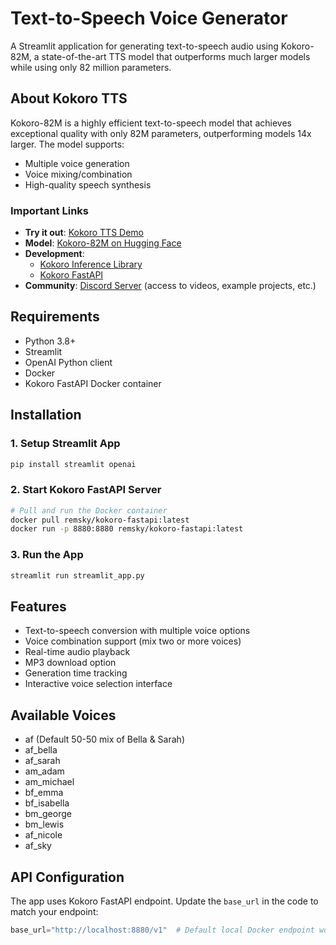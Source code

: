 # Text-to-Speech Voice Generator

A Streamlit application for generating text-to-speech audio using Kokoro-82M, a state-of-the-art TTS model that outperforms much larger models while using only 82 million parameters.

## About Kokoro TTS
Kokoro-82M is a highly efficient text-to-speech model that achieves exceptional quality with only 82M parameters, outperforming models 14x larger. The model supports:
- Multiple voice generation
- Voice mixing/combination
- High-quality speech synthesis

### Important Links
- **Try it out**: [Kokoro TTS Demo](https://huggingface.co/spaces/hexgrad/Kokoro-TTS)
- **Model**: [Kokoro-82M on Hugging Face](https://huggingface.co/hexgrad/Kokoro-82M)
- **Development**:
  - [Kokoro Inference Library](https://github.com/hexgrad/kokoro)
  - [Kokoro FastAPI](https://github.com/remsky/Kokoro-FastAPI)
- **Community**: [Discord Server](https://discord.gg/QuGxSWBfQy) (access to videos, example projects, etc.)

## Requirements
- Python 3.8+
- Streamlit
- OpenAI Python client
- Docker
- Kokoro FastAPI Docker container

## Installation

### 1. Setup Streamlit App
```bash
pip install streamlit openai
```

### 2. Start Kokoro FastAPI Server
```bash
# Pull and run the Docker container
docker pull remsky/kokoro-fastapi:latest
docker run -p 8880:8880 remsky/kokoro-fastapi:latest
```

### 3. Run the App
```bash
streamlit run streamlit_app.py
```

## Features
- Text-to-speech conversion with multiple voice options
- Voice combination support (mix two or more voices)
- Real-time audio playback
- MP3 download option
- Generation time tracking
- Interactive voice selection interface

## Available Voices
- af (Default 50-50 mix of Bella & Sarah)
- af_bella
- af_sarah
- am_adam
- am_michael
- bf_emma
- bf_isabella
- bm_george
- bm_lewis
- af_nicole
- af_sky

## API Configuration
The app uses Kokoro FastAPI endpoint. Update the `base_url` in the code to match your endpoint:
```python
base_url="http://localhost:8880/v1"  # Default local Docker endpoint would be http://localhost:8880/v1
```